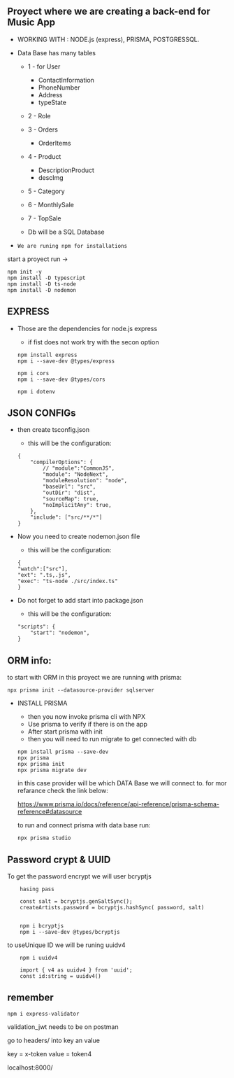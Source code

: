 Proyect where we are creating a back-end for Music App
--
-   WORKING WITH : NODE.js (express), PRISMA, POSTGRESSQL.

- Data Base has many tables
    - 1 - for User  
        - ContactInformation
        - PhoneNumber
        - Address
        - typeState
    - 2 - Role
    - 3 - Orders
        -  OrderItems
    - 4 - Product
        - DescriptionProduct
        - descImg
    - 5 - Category
    - 6 - MonthlySale
    - 7 - TopSale
    
    - Db will be a SQL Database

- `We are runing npm for installations`

start a proyect run ->
```
npm init -y
npm install -D typescript
npm install -D ts-node
npm install -D nodemon
```
EXPRESS
--
- Those are the dependencies for node.js express
    - if fist does not work try with the secon option

    ```
    npm install express
    npm i --save-dev @types/express

    npm i cors
    npm i --save-dev @types/cors

    npm i dotenv
    ```

JSON CONFIGs
--
- then create tsconfig.json

    - this will be the configuration:
    ```
    {
        "compilerOptions": {
            // "module":"CommonJS",
            "module": "NodeNext",
            "moduleResolution": "node",
            "baseUrl": "src",
            "outDir": "dist",
            "sourceMap": true,
            "noImplicitAny": true,
        },
        "include": ["src/**/*"]
    }
    ```

- Now you need to create nodemon.json file
    - this will be the configuration:
    ```
    {
    "watch":["src"],
    "ext": ".ts,.js",
    "exec": "ts-node ./src/index.ts"
    }   
    ```
- Do not forget to add start into package.json
    - this will be the configuration:
    ```
    "scripts": {
        "start": "nodemon",
    }   
    ```



ORM info:
--

to start with ORM in this proyect we are running with prisma:

```
npx prisma init --datasource-provider sqlserver
```

- INSTALL PRISMA
    * then you now invoke prisma cli with NPX
    * Use prisma to verify if there is on the app
    * After start prisma with init
    * then you will need to run migrate to get connected with db

    ```
    npm install prisma --save-dev
    npx prisma
    npx prisma init
    npx prisma migrate dev
    ```

    in this case provider will be which DATA Base we will connect to.
    for mor refarance check the link below:

    https://www.prisma.io/docs/reference/api-reference/prisma-schema-reference#datasource

    to run and connect prisma with data base run:
    ```
    npx prisma studio
    ```

Password crypt & UUID
--

To get the password encrypt we will user bcryptjs
    
```
    hasing pass

    const salt = bcryptjs.genSaltSync();
    createArtists.password = bcryptjs.hashSync( password, salt)


    npm i bcryptjs
    npm i --save-dev @types/bcryptjs
```
    



to useUnique ID we will be runing uuidv4

```
    npm i uuidv4

    import { v4 as uuidv4 } from 'uuid';
    const id:string = uuidv4()
```

remember
--

```
npm i express-validator
```

validation_jwt needs to be on postman

go to headers/ into key an value

key = x-token 
value = token4


localhost:8000/